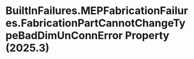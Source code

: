 # BuiltInFailures.MEPFabricationFailures.FabricationPartCannotChangeTypeBadDimUnConnError Property (2025.3)

﻿